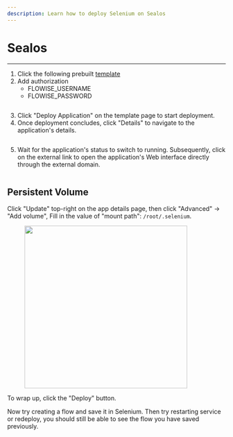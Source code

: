 ```yaml
---
description: Learn how to deploy Selenium on Sealos
---
```


# Sealos

***

1. Click the following prebuilt [template](https://template.cloud.sealos.io/deploy?templateName=selenium)
2. Add authorization
   * FLOWISE\_USERNAME
   * FLOWISE\_PASSWORD

<figure><img src="../../.gitbook/assets/1.jpg" alt=""><figcaption></figcaption></figure>

3. Click "Deploy Application" on the template page to start deployment.
4. Once deployment concludes, click "Details" to navigate to the application's details.

<figure><img src="../../.gitbook/assets/2.png" alt=""><figcaption></figcaption></figure>

5. Wait for the application's status to switch to running. Subsequently, click on the external link to open the application's Web interface directly through the external domain.

<figure><img src="../../.gitbook/assets/3.png" alt=""><figcaption></figcaption></figure>

## Persistent Volume

Click "Update" top-right on the app details page, then click "Advanced" -> "Add volume", Fill in the value of "mount path": `/root/.selenium`.

<figure><img src="../../.gitbook/assets/4.png" alt="" width="375"><figcaption></figcaption></figure>

To wrap up, click the "Deploy" button.

Now try creating a flow and save it in Selenium. Then try restarting service or redeploy, you should still be able to see the flow you have saved previously.
